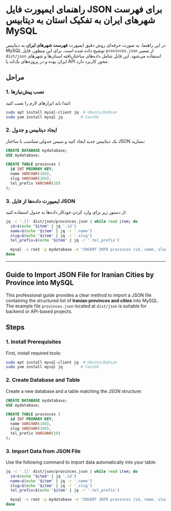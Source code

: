 # راهنمای ایمپورت فایل JSON برای فهرست شهرهای ایران به تفکیک استان به دیتابیس MySQL

در این راهنما، به صورت حرفه‌ای روش دقیق ایمپورت **فهرست شهرهای ایران** به دیتابیس MySQL توضیح داده شده است. برای این منظور، فایل `provinces.json` از مسیر `dist/json` استفاده می‌شود. این فایل شامل داده‌های ساختاریافته استان‌ها و شهرهای ایران بوده و در پروژه‌های بک‌اند یا API محور کاربرد دارد.

## مراحل

### 1. نصب پیش‌نیازها

ابتدا باید ابزارهای لازم را نصب کنید:

```sh
sudo apt install mysql-client jq  # Ubuntu/Debian
sudo yum install mysql jq        # CentOS
```

### 2. ایجاد دیتابیس و جدول

یک دیتابیس جدید ایجاد کنید و سپس جدولی متناسب با ساختار JSON بسازید:

```sql
CREATE DATABASE mydatabase;
USE mydatabase;

CREATE TABLE provinces (
  id INT PRIMARY KEY,
  name VARCHAR(100),
  slug VARCHAR(100),
  tel_prefix VARCHAR(10)
);
```

### 3. ایمپورت داده‌ها از فایل JSON

از دستور زیر برای وارد کردن خودکار داده‌ها به جدول استفاده کنید:

```sh
jq -c '.[]' dist/json/provinces.json | while read item; do
  id=$(echo "$item" | jq '.id')
  name=$(echo "$item" | jq -r '.name')
  slug=$(echo "$item" | jq -r '.slug')
  tel_prefix=$(echo "$item" | jq -r '.tel_prefix')

  mysql -u root -p mydatabase -e "INSERT INTO provinces (id, name, slug, tel_prefix) VALUES ($id, '$name', '$slug', '$tel_prefix');"
done
```

---

## Guide to Import JSON File for Iranian Cities by Province into MySQL

This professional guide provides a clear method to import a JSON file containing the structured list of **Iranian provinces and cities** into MySQL. The example file `provinces.json` located at `dist/json` is suitable for backend or API-based projects.

## Steps

### 1. Install Prerequisites

First, install required tools:

```sh
sudo apt install mysql-client jq  # Ubuntu/Debian
sudo yum install mysql jq        # CentOS
```

### 2. Create Database and Table

Create a new database and a table matching the JSON structure:

```sql
CREATE DATABASE mydatabase;
USE mydatabase;

CREATE TABLE provinces (
  id INT PRIMARY KEY,
  name VARCHAR(100),
  slug VARCHAR(100),
  tel_prefix VARCHAR(10)
);
```

### 3. Import Data from JSON File

Use the following command to import data automatically into your table:

```sh
jq -c '.[]' dist/json/provinces.json | while read item; do
  id=$(echo "$item" | jq '.id')
  name=$(echo "$item" | jq -r '.name')
  slug=$(echo "$item" | jq -r '.slug')
  tel_prefix=$(echo "$item" | jq -r '.tel_prefix')

  mysql -u root -p mydatabase -e "INSERT INTO provinces (id, name, slug, tel_prefix) VALUES ($id, '$name', '$slug', '$tel_prefix');"
done
```
